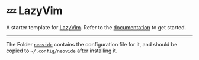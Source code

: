 # 💤 LazyVim

A starter template for [LazyVim](https://github.com/LazyVim/LazyVim).
Refer to the [documentation](https://lazyvim.github.io/installation) to get started.

---

The Folder [`neovide`](https://neovide.dev/index.html)
contains the configuration file for it,
and should be copied to `~/.config/neovide` after installing it.
